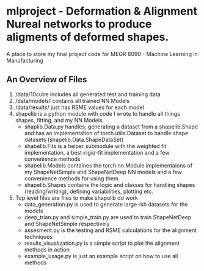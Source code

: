 # mlproject - Deformation & Alignment Nureal networks to produce aligments of deformed shapes.

A place to store my final project code for MEGR 8090 - Machine Learning in Manufacturing


## An Overview of Files

1) /data/10cube includes all generated test and training data
2) /data/models/ contains all trained NN Models
3) /data/results/ just has RSME values for each model
4) shapelib is a python module with code I wrote to handle all things shapes, fitting, and my NN Models.
    -  shaplib.Data.py handles, generating a dataset from a shapelib.Shape and has an implementation of torch.utils.Dataset to handle shape datasets (shapelib.Data.ShapeDataSet)
    -  shabelib.Fits is a helper submodule with the weighted fit implementation, a best-rigid-fit implementation and a few convenience methods
    -  shabelib.Models containes the torch.nn.Module implementaions of my ShapeNetSimple and ShapeNetDeep NN models and a few convenience methods for using them
    -  shapelib.Shapes contains the logic and classes for handling shapes (reading/writing), defining variabilities, plotting etc.
1) Top level files are files to make shapelib do work
    - data_generation.py is used to generate large-ish datasets for the models
    - deep_trian.py and simple_train.py are used to train ShapeNetDeep and ShapeNetSimple respectively
    - assesment.py is the testing and RSME calculations for the alignment techniques
    - results_visualization.py is a simple script to plot the alignment methods in action
    - example_usage.py is just an example script on how to use all methods 
